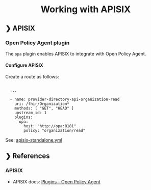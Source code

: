 <h1 align="center">Working with APISIX</h1>

## ❯ APISIX

### Open Policy Agent plugin

The `opa` plugin enables APISIX to integrate with Open Policy Agent.

#### Configure APISIX

Create a route as follows:

```

  ...

  - name: provider-directory-api-organization-read
    uri: /fhir/Organization*
    methods: [ "GET", "HEAD" ]
    upstream_id: 1
    plugins:
      opa:
        host: "http://opa:8181"
        policy: "organization/read"
```

See: [apisix-standalone.yml](https://github.com/Robinyo/hapi-fhir-au/blob/main/backend/services/apisix/conf/apisix-standalone.yml)

## ❯ References

### APISIX

* APISIX docs: [Plugins - Open Policy Agent](https://apisix.apache.org/docs/apisix/plugins/opa/)
